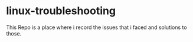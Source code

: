 # linux-troubleshooting
This Repo is a place where i record the issues that i faced and solutions to those.
